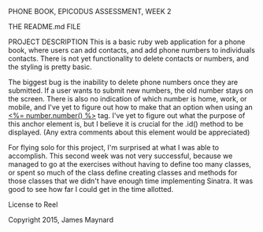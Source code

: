 PHONE BOOK, EPICODUS ASSESSMENT, WEEK 2

THE README.md FILE

PROJECT DESCRIPTION
This is a basic ruby web application for a phone book, where users can add contacts, and add phone numbers to individuals contacts. There is not yet functionality to delete contacts or numbers, and the styling is pretty basic.

The biggest bug is the inability to delete phone numbers once they are submitted.  If a user wants to submit new numbers, the old number stays on the screen.  There is also no indication of which number is home, work, or mobile, and I've yet to figure out how to make that an option when using an <a href="/numbers/<%= number.id() %>"><%= number.number() %></a> tag.  I've yet to figure out what the purpose of this anchor element is, but I believe it is crucial for the .id() method to be displayed. (Any extra comments about this element would be appreciated)

For flying solo for this project, I'm surprised at what I was able to accomplish.  This second week was not very successful, because we managed to go at the exercises without having to define too many classes, or spent so much of the class define creating classes and methods for those classes that we didn't have enough time implementing Sinatra.  It was good to see how far I could get in the time allotted.

License to Reel

Copyright 2015, James Maynard
